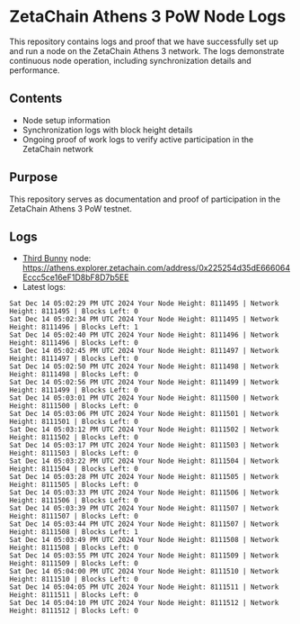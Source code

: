 # ZetaChain Athens 3 PoW Node Logs
This repository contains logs and proof that we have successfully set up and run a node on the ZetaChain Athens 3 network. The logs demonstrate continuous node operation, including synchronization details and performance.

## Contents
- Node setup information
- Synchronization logs with block height details
- Ongoing proof of work logs to verify active participation in the ZetaChain network

## Purpose
This repository serves as documentation and proof of participation in the ZetaChain Athens 3 PoW testnet.

## Logs

- [Third Bunny](https://thirdbunny.xyz/) node: https://athens.explorer.zetachain.com/address/0x225254d35dE666064Eccc5ce16eF1D8bF8D7b5EE
- Latest logs:
```
Sat Dec 14 05:02:29 PM UTC 2024 Your Node Height: 8111495 | Network Height: 8111495 | Blocks Left: 0
Sat Dec 14 05:02:34 PM UTC 2024 Your Node Height: 8111495 | Network Height: 8111496 | Blocks Left: 1
Sat Dec 14 05:02:40 PM UTC 2024 Your Node Height: 8111496 | Network Height: 8111496 | Blocks Left: 0
Sat Dec 14 05:02:45 PM UTC 2024 Your Node Height: 8111497 | Network Height: 8111497 | Blocks Left: 0
Sat Dec 14 05:02:50 PM UTC 2024 Your Node Height: 8111498 | Network Height: 8111498 | Blocks Left: 0
Sat Dec 14 05:02:56 PM UTC 2024 Your Node Height: 8111499 | Network Height: 8111499 | Blocks Left: 0
Sat Dec 14 05:03:01 PM UTC 2024 Your Node Height: 8111500 | Network Height: 8111500 | Blocks Left: 0
Sat Dec 14 05:03:06 PM UTC 2024 Your Node Height: 8111501 | Network Height: 8111501 | Blocks Left: 0
Sat Dec 14 05:03:12 PM UTC 2024 Your Node Height: 8111502 | Network Height: 8111502 | Blocks Left: 0
Sat Dec 14 05:03:17 PM UTC 2024 Your Node Height: 8111503 | Network Height: 8111503 | Blocks Left: 0
Sat Dec 14 05:03:22 PM UTC 2024 Your Node Height: 8111504 | Network Height: 8111504 | Blocks Left: 0
Sat Dec 14 05:03:28 PM UTC 2024 Your Node Height: 8111505 | Network Height: 8111505 | Blocks Left: 0
Sat Dec 14 05:03:33 PM UTC 2024 Your Node Height: 8111506 | Network Height: 8111506 | Blocks Left: 0
Sat Dec 14 05:03:39 PM UTC 2024 Your Node Height: 8111507 | Network Height: 8111507 | Blocks Left: 0
Sat Dec 14 05:03:44 PM UTC 2024 Your Node Height: 8111507 | Network Height: 8111508 | Blocks Left: 1
Sat Dec 14 05:03:49 PM UTC 2024 Your Node Height: 8111508 | Network Height: 8111508 | Blocks Left: 0
Sat Dec 14 05:03:55 PM UTC 2024 Your Node Height: 8111509 | Network Height: 8111509 | Blocks Left: 0
Sat Dec 14 05:04:00 PM UTC 2024 Your Node Height: 8111510 | Network Height: 8111510 | Blocks Left: 0
Sat Dec 14 05:04:05 PM UTC 2024 Your Node Height: 8111511 | Network Height: 8111511 | Blocks Left: 0
Sat Dec 14 05:04:10 PM UTC 2024 Your Node Height: 8111512 | Network Height: 8111512 | Blocks Left: 0
```

